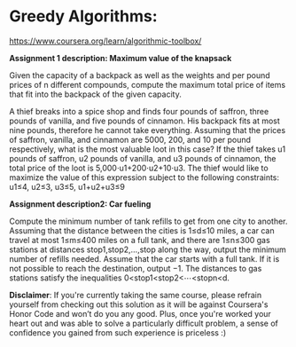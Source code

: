 # Greedy Algorithms:
https://www.coursera.org/learn/algorithmic-toolbox/

__Assignment 1 description: Maximum value of the knapsack__

Given the capacity of a backpack as well as the weights and per pound prices of n different compounds, compute the maximum total price of items that fit into the backpack of the given capacity.

A thief breaks into a spice shop and finds four pounds of saffron, three pounds of vanilla, and five pounds of cinnamon. His backpack fits at most nine pounds, therefore he cannot take everything. Assuming that the prices of saffron, vanilla, and cinnamon are 5000, 200, and 10 per pound respectively, what is the most valuable loot in this case? If the thief takes u1 pounds of saffron, u2 pounds of vanilla, and u3 pounds of cinnamon, the total price of the loot is 5,000⋅u1+200⋅u2+10⋅u3. The thief would like to maximize the value of this expression subject to the following constraints: u1≤4, u2≤3, u3≤5, u1+u2+u3≤9



__Assignment description2: Car fueling__

Compute the minimum number of tank refills to get from one city to another. Assuming that the distance between the cities is 1≤d≤10 miles, a car can travel at most 1≤m≤400 miles on a full tank, and there are 1≤n≤300 gas stations at distances stop1,stop2,…,stop along the way, output the minimum number of refills needed. Assume that the car starts with a full tank. If it is not possible to reach the destination, output −1. The distances to gas stations satisfy the inequalities 0<stop1<stop2<⋯<stopn<d.



__Disclaimer__: If you're currently taking the same course, please refrain yourself from checking out this solution as it will be against Coursera's Honor Code and won’t do you any good. Plus, once you're worked your heart out and was able to solve a particularly difficult problem, a sense of confidence you gained from such experience is priceless :)
